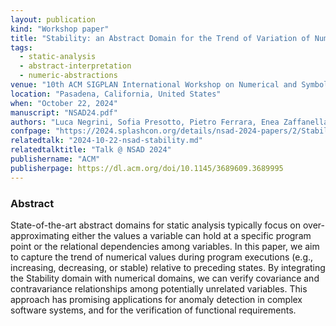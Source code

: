 ```yaml
---
layout: publication
kind: "Workshop paper"
title: "Stability: an Abstract Domain for the Trend of Variation of Numerical Variables"
tags:
  - static-analysis
  - abstract-interpretation
  - numeric-abstractions
venue: "10th ACM SIGPLAN International Workshop on Numerical and Symbolic Abstract Domains (NSAD 2024)"
location: "Pasadena, California, United States"
when: "October 22, 2024"
manuscript: "NSAD24.pdf"
authors: "Luca Negrini, Sofia Presotto, Pietro Ferrara, Enea Zaffanella, Agostino Cortesi"
confpage: "https://2024.splashcon.org/details/nsad-2024-papers/2/Stability-an-Abstract-Domain-for-the-Trend-of-Variation-of-Numerical-Variables"
relatedtalk: "2024-10-22-nsad-stability.md"
relatedtalktitle: "Talk @ NSAD 2024"
publishername: "ACM"
publisherpage: https://dl.acm.org/doi/10.1145/3689609.3689995
---
```


### Abstract

State-of-the-art abstract domains for static analysis typically focus on over-approximating either the values a variable can hold at a specific program point or the relational dependencies among variables. In this paper, we aim to capture the trend of numerical values during program executions (e.g., increasing, decreasing, or stable) relative to preceding states. By integrating the Stability domain with numerical domains, we can verify covariance and contravariance relationships among potentially unrelated variables. This approach has promising applications for anomaly detection in complex software systems, and for the verification of functional requirements.
